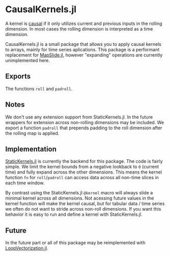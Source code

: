 # CausalKernels.jl

A kernel is [causal](https://en.wikipedia.org/wiki/Causal_filter) if it only utilizes current and previous inputs in the rolling dimension.
In most cases the rolling dimension is interpreted as a time dimension.

CausalKernels.jl is a small package that allows you to apply causal kernels to arrays, mainly for time series aplications.
This package is a performant replacement for [MapSlide.jl](https://github.com/kevindirect/MapSlide.jl), however "expanding" operations are
currently unimplemented here.

## Exports
The functions `roll` and `padroll`.

## Notes
We don't use any extension support from StaticKernels.jl.
In the future wrappers for extension across non-rolling dimensions may be included.
We export a function `padroll` that prepends padding to the roll dimension after the rolling map is applied.

## Implementation
[StaticKernels.jl](https://github.com/stev47/StaticKernels.jl) is currently the backend for this package.
The code is fairly simple. We limit the kernel bounds from a negative lookback to `0` (current time) and fully expand across the other dimensions.
This means the kernel function `fn` for `roll`/`padroll` can access data across all non-time slices in each time window.

By contrast using the StaticKernels.jl `@kernel` macro will always slide a minimal kernel across all dimensions. Not acessing future values in
the kernel function will make the kernel causal, but for tabular data / time series we often do not want to stride across non-roll dimensions.
If you want this behavior it is easy to run and define a kernel with StaticKernels.jl.

## Future
In the future part or all of this package may be reimplemented with [LoopVectorization.jl](https://github.com/JuliaSIMD/LoopVectorization.jl).
